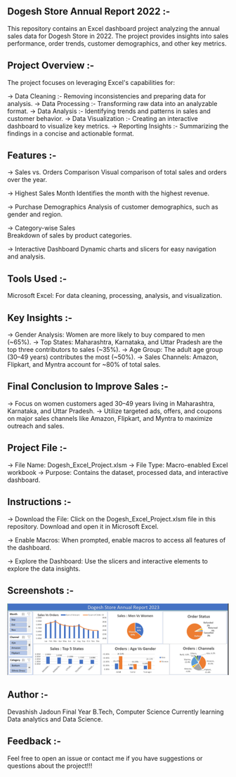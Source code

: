 ## Dogesh Store Annual Report 2022 :-
   This repository contains an Excel dashboard project analyzing the annual sales data for Dogesh Store in 2022. 
   The project provides insights into sales performance, order trends, customer demographics, and other key metrics.

## Project Overview :-
   The project focuses on leveraging Excel's capabilities for:

 -> Data Cleaning :- Removing inconsistencies and preparing data for analysis.
 -> Data Processing :- Transforming raw data into an analyzable format.
 -> Data Analysis :- Identifying trends and patterns in sales and customer behavior.
 -> Data Visualization :- Creating an interactive dashboard to visualize key metrics.
 -> Reporting Insights :- Summarizing the findings in a concise and actionable format.

## Features :-

  -> Sales vs. Orders Comparison
     Visual comparison of total sales and orders over the year.
     
  -> Highest Sales Month
     Identifies the month with the highest revenue.

  -> Purchase Demographics
     Analysis of customer demographics, such as gender and region.

  -> Category-wise Sales  
     Breakdown of sales by product categories.

  -> Interactive Dashboard
     Dynamic charts and slicers for easy navigation and analysis.


## Tools Used :-
   Microsoft Excel: For data cleaning, processing, analysis, and visualization.


## Key Insights :-
   
   -> Gender Analysis: Women are more likely to buy compared to men (~65%).
   -> Top States: Maharashtra, Karnataka, and Uttar Pradesh are the top three contributors to sales (~35%).
   -> Age Group: The adult age group (30–49 years) contributes the most (~50%).
   -> Sales Channels: Amazon, Flipkart, and Myntra account for ~80% of total sales.


## Final Conclusion to Improve Sales :-
   -> Focus on women customers aged 30–49 years living in Maharashtra, Karnataka, and Uttar Pradesh.
   -> Utilize targeted ads, offers, and coupons on major sales channels like Amazon, Flipkart, and Myntra to maximize outreach and sales.


## Project File :- 
   -> File Name: Dogesh_Excel_Project.xlsm
   -> File Type: Macro-enabled Excel workbook
   -> Purpose: Contains the dataset, processed data, and interactive dashboard.


## Instructions :- 

  -> Download the File:
     Click on the Dogesh_Excel_Project.xlsm file in this repository.
     Download and open it in Microsoft Excel.

  -> Enable Macros:
     When prompted, enable macros to access all features of the dashboard.

  -> Explore the Dashboard:
     Use the slicers and interactive elements to explore the data insights.



## Screenshots :-

![image alt](https://github.com/Devashish955/Excel_project/blob/1cba9714c41ee685ae16b6af7823cb8c444279af/Screenshot%202024-11-19%20175105.png)



## Author :- 
   Devashish Jadoun
   Final Year B.Tech, Computer Science
   Currently learning Data analytics and Data Science.


## Feedback :-
   Feel free to open an issue or contact me if you have suggestions or questions about the project!!!

